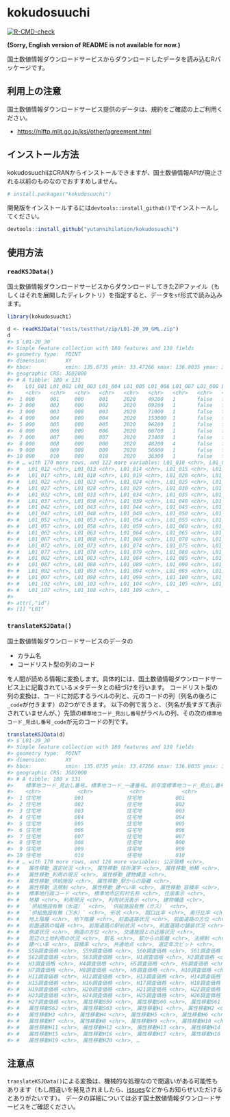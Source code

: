 
<!-- README.md is generated from README.Rmd. Please edit that file -->

# kokudosuuchi

<!-- badges: start -->

[![R-CMD-check](https://github.com/yutannihilation/kokudosuuchi/workflows/R-CMD-check/badge.svg)](https://github.com/yutannihilation/kokudosuuchi/actions)
<!-- badges: end -->

**(Sorry, English version of README is not available for now.)**

国土数値情報ダウンロードサービスからダウンロードしたデータを読み込むRパッケージです。

## 利用上の注意

国土数値情報ダウンロードサービス提供のデータは、規約をご確認の上ご利用ください。

-   <https://nlftp.mlit.go.jp/ksj/other/agreement.html>

## インストール方法

kokudosuuchiはCRANからインストールできますが、国土数値情報APIが廃止される以前のものなのでおすすめしません。

``` r
# install.packages("kokudosuuchi")
```

開発版をインストールするには`devtools::install_github()`でインストールしてください。

``` r
devtools::install_github("yutannihilation/kokudosuuchi")
```

## 使用方法

### `readKSJData()`

国土数値情報ダウンロードサービスからダウンロードしてきたZIPファイル（もしくはそれを展開したディレクトリ）を指定すると、データを`sf`形式で読み込みます。

``` r
library(kokudosuuchi)

d <- readKSJData("tests/testthat/zip/L01-20_30_GML.zip")
d
#> $`L01-20_30`
#> Simple feature collection with 180 features and 130 fields
#> geometry type:  POINT
#> dimension:      XY
#> bbox:           xmin: 135.0735 ymin: 33.47266 xmax: 136.0035 ymax: 34.36412
#> geographic CRS: JGD2000
#> # A tibble: 180 x 131
#>    L01_001 L01_002 L01_003 L01_004 L01_005 L01_006 L01_007 L01_008 L01_009
#>    <chr>   <chr>   <chr>   <chr>   <chr>   <chr>   <chr>   <chr>   <chr>  
#>  1 000     001     000     001     2020    49200   1       false   false  
#>  2 000     002     000     002     2020    69200   1       false   false  
#>  3 000     003     000     003     2020    71000   1       false   false  
#>  4 000     004     000     004     2020    153000  1       false   false  
#>  5 000     005     000     005     2020    96200   1       false   false  
#>  6 000     006     000     006     2020    68700   1       false   false  
#>  7 000     007     000     007     2020    23400   1       false   false  
#>  8 000     008     000     000     2020    48200   4       false   false  
#>  9 000     009     000     009     2020    56600   1       false   false  
#> 10 000     010     000     010     2020    36300   1       false   false  
#> # … with 170 more rows, and 122 more variables: L01_010 <chr>, L01_011 <chr>,
#> #   L01_012 <chr>, L01_013 <chr>, L01_014 <chr>, L01_015 <chr>, L01_016 <chr>,
#> #   L01_017 <chr>, L01_018 <chr>, L01_019 <chr>, L01_020 <chr>, L01_021 <chr>,
#> #   L01_022 <chr>, L01_023 <chr>, L01_024 <chr>, L01_025 <chr>, L01_026 <chr>,
#> #   L01_027 <chr>, L01_028 <chr>, L01_029 <chr>, L01_030 <chr>, L01_031 <chr>,
#> #   L01_032 <chr>, L01_033 <chr>, L01_034 <chr>, L01_035 <chr>, L01_036 <chr>,
#> #   L01_037 <chr>, L01_038 <chr>, L01_039 <chr>, L01_040 <chr>, L01_041 <chr>,
#> #   L01_042 <chr>, L01_043 <chr>, L01_044 <chr>, L01_045 <chr>, L01_046 <chr>,
#> #   L01_047 <chr>, L01_048 <chr>, L01_049 <chr>, L01_050 <chr>, L01_051 <chr>,
#> #   L01_052 <chr>, L01_053 <chr>, L01_054 <chr>, L01_055 <chr>, L01_056 <chr>,
#> #   L01_057 <chr>, L01_058 <chr>, L01_059 <chr>, L01_060 <chr>, L01_061 <chr>,
#> #   L01_062 <chr>, L01_063 <chr>, L01_064 <chr>, L01_065 <chr>, L01_066 <chr>,
#> #   L01_067 <chr>, L01_068 <chr>, L01_069 <chr>, L01_070 <chr>, L01_071 <chr>,
#> #   L01_072 <chr>, L01_073 <chr>, L01_074 <chr>, L01_075 <chr>, L01_076 <chr>,
#> #   L01_077 <chr>, L01_078 <chr>, L01_079 <chr>, L01_080 <chr>, L01_081 <chr>,
#> #   L01_082 <chr>, L01_083 <chr>, L01_084 <chr>, L01_085 <chr>, L01_086 <chr>,
#> #   L01_087 <chr>, L01_088 <chr>, L01_089 <chr>, L01_090 <chr>, L01_091 <chr>,
#> #   L01_092 <chr>, L01_093 <chr>, L01_094 <chr>, L01_095 <chr>, L01_096 <chr>,
#> #   L01_097 <chr>, L01_098 <chr>, L01_099 <chr>, L01_100 <chr>, L01_101 <chr>,
#> #   L01_102 <chr>, L01_103 <chr>, L01_104 <chr>, L01_105 <chr>, L01_106 <chr>,
#> #   L01_107 <chr>, L01_108 <chr>, L01_109 <chr>, …
#> 
#> attr(,"id")
#> [1] "L01"
```

### `translateKSJData()`

国土数値情報ダウンロードサービスのデータの

-   カラム名
-   コードリスト型の列のコード

を人間が読める情報に変換します。具体的には、国土数値情報ダウンロードサービス上に記載されているメタデータとの紐づけを行います。
コードリスト型の列の変換は、コードに対応するラベルの列と、元のコードの列（列名の後ろに`_code`が付きます）の2つができます。
以下の例で言うと、（列名が長すぎて表示されていませんが、）先頭の`標準地コード_見出し番号`がラベルの列、その次の`標準地コード_見出し番号_code`が元のコードの列です。

``` r
translateKSJData(d)
#> $`L01-20_30`
#> Simple feature collection with 180 features and 130 fields
#> geometry type:  POINT
#> dimension:      XY
#> bbox:           xmin: 135.0735 ymin: 33.47266 xmax: 136.0035 ymax: 34.36412
#> geographic CRS: JGD2000
#> # A tibble: 180 x 131
#>    標準地コード_見出し番号… 標準地コード_一連番号… 前年度標準地コード_見出し番号… 前年度標準地コード_一連番号… 年度 
#>    <chr>            <chr>            <chr>            <chr>            <chr>
#>  1 住宅地           001              住宅地           001              2020 
#>  2 住宅地           002              住宅地           002              2020 
#>  3 住宅地           003              住宅地           003              2020 
#>  4 住宅地           004              住宅地           004              2020 
#>  5 住宅地           005              住宅地           005              2020 
#>  6 住宅地           006              住宅地           006              2020 
#>  7 住宅地           007              住宅地           007              2020 
#>  8 住宅地           008              住宅地           000              2020 
#>  9 住宅地           009              住宅地           009              2020 
#> 10 住宅地           010              住宅地           010              2020 
#> # … with 170 more rows, and 126 more variables: 公示価格 <chr>,
#> #   属性移動_選定状況 <chr>, 属性移動_住所漢字 <chr>, 属性移動_地積 <chr>,
#> #   属性移動_利用の現況 <chr>, 属性移動_建物構造 <chr>,
#> #   属性移動_供給施設 <chr>, 属性移動_駅からの距離 <chr>,
#> #   属性移動_法規制 <chr>, 属性移動_建ぺい率 <chr>, 属性移動_容積率 <chr>,
#> #   標準地行政コード <chr>, 標準地市区町村名称 <chr>, 住居表示 <chr>,
#> #   地積 <chr>, 利用現況 <chr>, 利用状況表示 <chr>, 建物構造 <chr>,
#> #   `供給施設有無（水道）` <chr>, `供給施設有無（ガス）` <chr>,
#> #   `供給施設有無（下水）` <chr>, 形状 <chr>, 間口比率 <chr>, 奥行比率 <chr>,
#> #   地上階層 <chr>, 地下階層 <chr>, 前面道路状況 <chr>, 前面道路の方位 <chr>,
#> #   前面道路の幅員 <chr>, 前面道路の駅前状況 <chr>, 前面道路の舗装状況 <chr>,
#> #   側道状況 <chr>, 側道の方位 <chr>, 交通施設との近接状況 <chr>,
#> #   周辺の土地利用の状況 <chr>, 駅名 <chr>, 駅からの距離 <chr>, 法規制 <chr>,
#> #   建ぺい率 <chr>, 容積率 <chr>, 共通地点 <chr>, 選定年次ビット <chr>,
#> #   S58調査価格 <chr>, S59調査価格 <chr>, S60調査価格 <chr>, S61調査価格 <chr>,
#> #   S62調査価格 <chr>, S63調査価格 <chr>, H1調査価格 <chr>, H2調査価格 <chr>,
#> #   H3調査価格 <chr>, H4調査価格 <chr>, H5調査価格 <chr>, H6調査価格 <chr>,
#> #   H7調査価格 <chr>, H8調査価格 <chr>, H9調査価格 <chr>, H10調査価格 <chr>,
#> #   H11調査価格 <chr>, H12調査価格 <chr>, H13調査価格 <chr>, H14調査価格 <chr>,
#> #   H15調査価格 <chr>, H16調査価格 <chr>, H17調査価格 <chr>, H18調査価格 <chr>,
#> #   H19調査価格 <chr>, H20調査価格 <chr>, H21調査価格 <chr>, H22調査価格 <chr>,
#> #   H23調査価格 <chr>, H24調査価格 <chr>, H25調査価格 <chr>, H26調査価格 <chr>,
#> #   H27調査価格 <chr>, 属性移動S59 <chr>, 属性移動S60 <chr>, 属性移動S61 <chr>,
#> #   属性移動S62 <chr>, 属性移動S63 <chr>, 属性移動H1 <chr>, 属性移動H2 <chr>,
#> #   属性移動H3 <chr>, 属性移動H4 <chr>, 属性移動H5 <chr>, 属性移動H6 <chr>,
#> #   属性移動H7 <chr>, 属性移動H8 <chr>, 属性移動H9 <chr>, 属性移動H10 <chr>,
#> #   属性移動H11 <chr>, 属性移動H12 <chr>, 属性移動H13 <chr>, 属性移動H14 <chr>,
#> #   属性移動H15 <chr>, 属性移動H16 <chr>, 属性移動H17 <chr>, 属性移動H18 <chr>,
#> #   属性移動H19 <chr>, 属性移動H20 <chr>, …
```

## 注意点

`translateKSJData()`による変換は、機械的な処理なので間違いがある可能性もあります（もし間違いを発見されましたら、[issues](https://github.com/yutannihilation/kokudosuuchi/issues)などからお知らせいただけるとありがたいです）。
データの詳細については必ず国土数値情報ダウンロードサービスをご確認ください。
